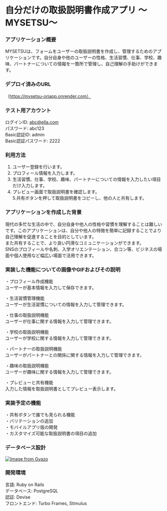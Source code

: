# 自分だけの取扱説明書作成アプリ  ～MYSETSU～


### アプリケーション概要  
MYSETSUは、フォームをユーザーの取扱説明書を作成し、管理するためのアプリケーションです。自分自身や他のユーザーの性格、生活習慣、仕事、学校、趣味、パートナーについての情報を一箇所で管理し、自己理解の手助けができます。


### デプロイ済みのURL  
（https://mysetsu-oriapp.onrender.com）


### テスト用アカウント  
ログインID: abc@ella.com  
パスワード: abc123  
Basic認証ID: admin  
Basic認証パスワード: 2222  


### 利用方法  
1. ユーザー登録を行います。  
2. プロフィール情報を入力します。  
3. 生活習慣、仕事、学校、趣味、パートナーについての情報を入力したい項目だけ入力します。  
4. プレビュー画面で取扱説明書を確認します。  
5.共有ボタンを押して取扱説明書をコピーし、他の人と共有します。  


### アプリケーションを作成した背景  
現代の多忙な生活の中で、自分自身や他人の性格や習慣を理解することは難しいです。このアプリケーションは、自分や他人の特徴を簡単に記録することでより自己理解を促進することを目的としています。  
また共有することで、より良い円滑なコミュニケーションができます。  
SNSのプロフィールや名刺、入学オリエンテーション、合コン等、ビジネスの場面や個人使用など幅広い場面で活用できます。


### 実装した機能についての画像やGIFおよびその説明  
・プロフィール作成機能  
ユーザーが基本情報を入力して保存できます。

・生活習慣管理機能  
ユーザーが生活習慣についての情報を入力して管理できます。

・仕事の取扱説明機能  
ユーザーが仕事に関する情報を入力して管理できます。

・学校の取扱説明機能  
ユーザーが学校に関する情報を入力して管理できます。

・パートナーの取扱説明機能  
ユーザーがパートナーとの関係に関する情報を入力して管理できます。

・趣味の取扱説明機能  
ユーザーが趣味に関する情報を入力して管理できます。

・プレビューと共有機能  
入力した情報を取扱説明書としてプレビュー表示します。



### 実装予定の機能  
・共有ボタンで誰でも見られる機能  
・バリテーションの追加  
・モバイルアプリ版の開発  
・カスタマイズ可能な取扱説明書の項目の追加  
  


### データベース設計  
[![Image from Gyazo](https://i.gyazo.com/b02f012433635963db59330994405a5e.png)](https://gyazo.com/b02f012433635963db59330994405a5e)


### 開発環境  
言語: Ruby on Rails  
データベース: PostgreSQL  
認証: Devise  
フロントエンド: Turbo Frames, Stimulus  